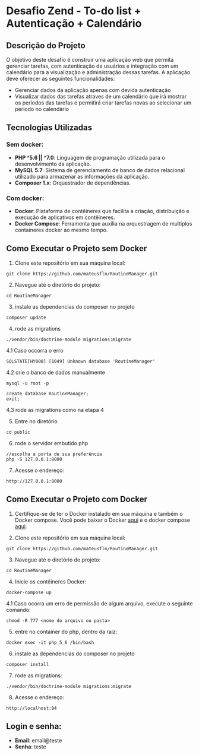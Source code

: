 # Desafio Zend - To-do list + Autenticação + Calendário

## Descrição do Projeto

O objetivo deste desafio é construir uma aplicação web que permita gerenciar tarefas, com autenticação de usuários e integração com um calendário para a visualização e administração dessas tarefas. A aplicação deve oferecer as seguintes funcionalidades:

- Gerenciar dados da aplicação apenas com devida autenticação
- Visualizar dados das tarefas atraves de um calendário que irá mostrar os períodos das tarefas e permitirá criar tarefas novas ao selecionar um periodo no calendário
## Tecnologias Utilizadas

### Sem docker:
- **PHP ^5.6 || ^7.0**: Linguagem de programação utilizada para o desenvolvimento da aplicação.
- **MySQL 5.7**: Sistema de gerenciamento de banco de dados relacional utilizado para armazenar as informações da aplicação.
- **Composer 1.x**: Orquestrador de dependências.
### Com docker:
- **Docker**: Plataforma de contêineres que facilita a criação, distribuição e execução de aplicativos em contêineres.
- **Docker Compose**: Ferramenta que auxilia na orquestragem de multiplos containeres docker ao mesmo tempo.

## Como Executar o Projeto sem Docker

1. Clone este repositório em sua máquina local:

```
git clone https://github.com/mateusfln/RoutineManager.git
```

2. Navegue até o diretório do projeto:

```
cd RoutineManager
```

3. instale as dependencias do composer no projeto

```
composer update
```

4. rode as migrations

```
./vendor/bin/doctrine-module migrations:migrate
```

4.1 Caso occorra o erro

```
SQLSTATE[HY000] [1049] Unknown database 'RoutineManager'
```

4.2 crie o banco de dados manualmente

```
mysql -u root -p
```
```
create database RoutineManager;
exit;
```
4.3 rode as migrations como na etapa 4

5. Entre no diretório

```
cd public
```

6. rode o servidor embutido php

```
//escolha a porta de sua preferência
php -S 127.0.0.1:8000
```

7. Acesse o endereço:

```
http://127.0.0.1:8000
```

## Como Executar o Projeto com Docker

1. Certifique-se de ter o Docker instalado em sua máquina e também o Docker compose. Você pode baixar o Docker [aqui](https://www.docker.com/get-started) e o docker compose [aqui](https://docs.docker.com/compose/install/).

2. Clone este repositório em sua máquina local:

```
git clone https://github.com/mateusfln/RoutineManager.git
```

3. Navegue até o diretório do projeto:

```
cd RoutineManager
```

4. Inicie os contêineres Docker:

```
docker-compose up
```

4.1 Caso ocorra um erro de permissão de algum arquivo, execute o seguinte comando:

```
chmod -R 777 <nome do arquivo ou pasta>
```

5. entre no container do php, dentro da raiz:

```
docker exec -it php_5_6 /bin/bash
```

6. instale as dependencias do composer no projeto

```
composer install
```

7. rode as migrations:

```
./vendor/bin/doctrine-module migrations:migrate
```

8. Acesse o endereço:

```
http://localhost:84
```


## Login e senha:

- **Email**: email@teste
- **Senha**: teste


